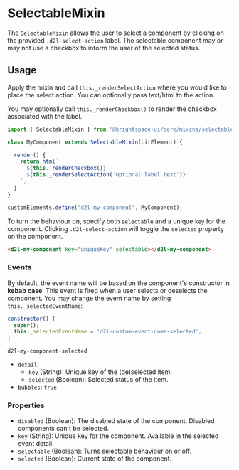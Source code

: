 # SelectableMixin

The `SelectableMixin` allows the user to select a component by clicking on the provided `.d2l-select-action` label. The selectable component may or may not use a checkbox to inform the user of the selected status.

## Usage

Apply the mixin and call `this._renderSelectAction` where you would like to place the select action. You can optionally pass text/html to the action.

You may optionally call `this._renderCheckbox()` to render the checkbox associated with the label.

```js
import { SelectableMixin } from '@brightspace-ui/core/mixins/selectable/selectable-mixin.js';

class MyComponent extends SelectableMixin(LitElement) {

  render() {
    return html`
      ${this._renderCheckbox()}
      ${this._renderSelectAction('Optional label text')}
    `;
  }
}

customElements.define('d2l-my-component', MyComponent);
```

To turn the behaviour on, specify both `selectable` and a unique `key` for the component. Clicking `.d2l-select-action` will toggle the `selected` property on the component.

```html
<d2l-my-component key="uniqueKey" selectable></d2l-my-component>
```

### Events

By default, the event name will be based on the component's constructor in **kebab case**. This event is fired when a user selects or deselects the component. You may change the event name by setting `this._selectedEventName`:

```js
constructor() {
  super();
  this._selectedEventName = 'd2l-custom-event-name-selected';
}
```

`d2l-my-component-selected`

- `detail`:
  - `key` (String): Unique key of the (de)selected item.
  - `selected` (Boolean): Selected status of the item.
- `bubbles`: `true`

### Properties

- `disabled` (Boolean): The disabled state of the component. Disabled components can't be selected.
- `key` (String): Unique key for the component. Available in the selected event detail.
- `selectable` (Boolean): Turns selectable behaviour on or off.
- `selected` (Boolean): Current state of the component.
